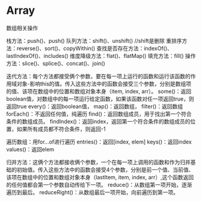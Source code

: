 # Array
数组相关操作

栈方法：push()、push()
队列方法：shift()、unshift() //shift是删除
重排序方法：reverse()、sort()、copyWithin()
查找是否存在方法：indexOf()、lastIndexOf()、includes()
维度降级方法：flat()、flatMap()
填充方法：fill()
操作方法：slice()、splice()、concat()、join()


迭代方法：每个方法都接受俩个参数，要在每一项上运行的函数和运行该函数的作用域对象-影响this的值。传入这些方法中的函数会接受三个参数，分别是数组项的值、该项在数组中的位置和数组对象本身（item, index, arr）。
  some()：返回boolean值，对数组中的每一项运行给定函数，如果该函数对任一项返回true，则返回true
  every()：返回boolean值，
  map()：返回数组，
  filter()：返回数组
  forEach()：不返回任何值，纯遍历
  find()：返回数组成员，用于找出第一个符合条件的数组成员。
  findIndex()：返回index，返回第一个符合条件的数组成员的位置，如果所有成员都不符合条件，则返回-1
  
遍历数组：用for...of进行遍历
  entries()：返回[index, elem]
  keys()：返回index
  values()：返回elem
  
归并方法：这俩个方法都接收俩个参数，一个在每一项上调用的函数和作为归并基础的初始值。传入这些方法中的函数会接受4个参数，分别是前一个值、当前值、该项在数组中的位置和数组对象本身（lastItem, item, index, arr）,这个函数返回的任何值都会第一个参数自动传给下一项。
  reduce()：从数组第一项开始，逐渐遍历到最后。
  reduceRight()：从数组最后一项开始，向前遍历到第一项。


